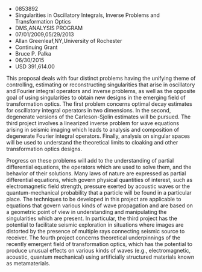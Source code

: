 
* 0853892
* Singularities in Oscillatory Integrals, Inverse Problems and Transformation Optics
* DMS,ANALYSIS PROGRAM
* 07/01/2009,05/29/2013
* Allan Greenleaf,NY,University of Rochester
* Continuing Grant
* Bruce P. Palka
* 06/30/2015
* USD 391,614.00

This proposal deals with four distinct problems having the unifying theme of
controlling, estimating or reconstructing singularities that arise in
oscillatory and Fourier integral operators and inverse problems, as well as the
opposite goal of using singularities to obtain new designs in the emerging field
of transformation optics. The first problem concerns optimal decay estimates for
oscillatory integral operators in two dimensions. In the second, degenerate
versions of the Carleson-Sjolin estimates will be pursued. The third project
involves a linearized inverse problem for wave equations arising in seismic
imaging which leads to analysis and composition of degenerate Fourier integral
operators. Finally, analysis on singular spaces will be used to understand the
theoretical limits to cloaking and other transformation optics designs.

Progress on these problems will add to the understanding of partial differential
equations, the operators which are used to solve them, and the behavior of their
solutions. Many laws of nature are expressed as partial differential equations,
which govern physical quantities of interest, such as electromagnetic field
strength, pressure exerted by acoustic waves or the quantum-mechanical
probability that a particle will be found in a particular place. The techniques
to be developed in this project are applicable to equations that govern various
kinds of wave propagation and are based on a geometric point of view in
understanding and manipulating the singularities which are present. In
particular, the third project has the potential to facilitate seismic
exploration in situations where images are distorted by the presence of multiple
rays connecting seismic source to receiver. The fourth project concerns
theoretical underpinnings of the recently emergent field of transformation
optics, which has the potential to produce unusual effects on various kinds of
waves (e.g., electromagnetic, acoustic, quantum mechanical) using artificially
structured materials known as metamaterials.



